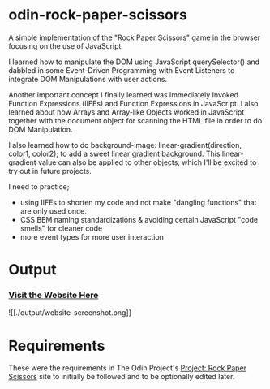 # odin-rock-paper-scissors
A simple implementation of the "Rock Paper Scissors" game in the browser focusing on the use of JavaScript.

I learned how to manipulate the DOM using JavaScript querySelector() and dabbled in some Event-Driven Programming with Event Listeners to integrate DOM Manipulations with user actions.

Another important concept I finally learned was Immediately Invoked Function Expressions (IIFEs) and Function Expressions in JavaScript. I also learned about how Arrays and Array-like Objects worked in JavaScript together with the document object for scanning the HTML file in order to do DOM Manipulation.

I also learned how to do background-image: linear-gradient(direction, color1, color2); to add a sweet linear gradient background. This linear-gradient value can also be applied to other objects, which I'll be excited to try out in future projects.

I need to practice;
- using IIFEs to shorten my code and not make "dangling functions" that are only used once.
- CSS BEM naming standardizations & avoiding certain JavaScript "code smells" for cleaner code
- more event types for more user interaction

# Output
### [Visit the Website Here](https://luzefiru.github.io/odin-rock-paper-scissors/)
![[./output/website-screenshot.png]]

# Requirements
These were the requirements in The Odin Project's [Project: Rock Paper Scissors](https://www.theodinproject.com/lessons/foundations-revisiting-rock-paper-scissors) site to initially be followed and to be optionally edited later.
